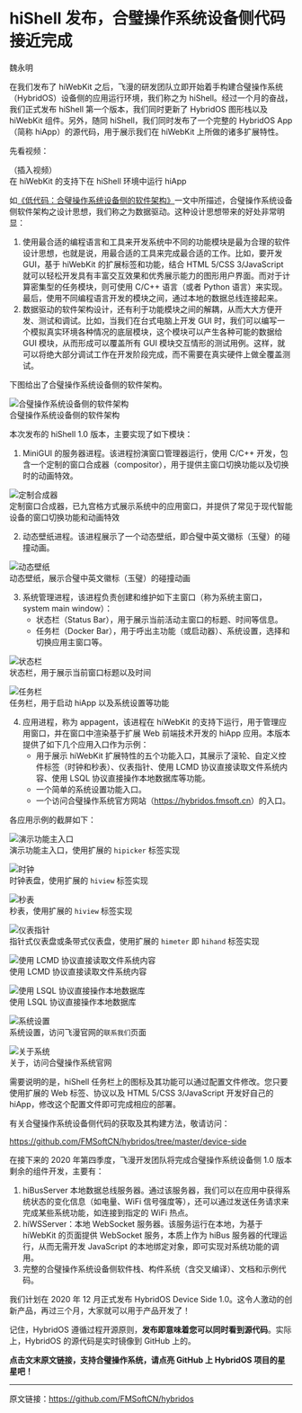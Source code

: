 # hiShell 发布，合璧操作系统设备侧代码接近完成

魏永明

在我们发布了 hiWebKit 之后，飞漫的研发团队立即开始着手构建合璧操作系统（HybridOS）设备侧的应用运行环境，我们称之为 hiShell。经过一个月的奋战，我们正式发布 hiShell 第一个版本，我们同时更新了 HybridOS 图形栈以及 hiWebKit 组件。另外，随同 hiShell，我们同时发布了一个完整的 HybridOS App（简称 hiApp）的源代码，用于展示我们在 hiWebKit 上所做的诸多扩展特性。

先看视频：

（插入视频）  
在 hiWebKit 的支持下在 hiShell 环境中运行 hiApp

如[《低代码：合璧操作系统设备侧的软件架构》](https://mp.weixin.qq.com/s?__biz=MzA5MTYwNTA3MA==&mid=2651104663&idx=2&sn=4883ea4ec7ba7a77a9557a41a94da5d4)一文中所描述，合璧操作系统设备侧软件架构之设计思想，我们称之为数据驱动。这种设计思想带来的好处非常明显：

1. 使用最合适的编程语言和工具来开发系统中不同的功能模块是最为合理的软件设计思想，也就是说，用最合适的工具来完成最合适的工作。比如，要开发 GUI，基于 hiWebKit 的扩展标签和功能，结合 HTML 5/CSS 3/JavaScript 就可以轻松开发具有丰富交互效果和优秀展示能力的图形用户界面。而对于计算密集型的任务模块，则可使用 C/C++ 语言（或者 Python 语言）来实现。最后，使用不同编程语言开发的模块之间，通过本地的数据总线连接起来。
1. 数据驱动的软件架构设计，还有利于功能模块之间的解耦，从而大大方便开发、测试和调试。比如，当我们在台式电脑上开发 GUI 时，我们可以编写一个模拟真实环境各种情况的底层模块，这个模块可以产生各种可能的数据给 GUI 模块，从而形成可以覆盖所有 GUI 模块交互情形的测试用例。这样，就可以将绝大部分调试工作在开发阶段完成，而不需要在真实硬件上做全覆盖测试。

下图给出了合璧操作系统设备侧的软件架构。

![合璧操作系统设备侧的软件架构](hybridos-device-side-arch.png)  
合璧操作系统设备侧的软件架构

本次发布的 hiShell 1.0 版本，主要实现了如下模块：

1) MiniGUI 的服务器进程。该进程扮演窗口管理器运行，使用 C/C++ 开发，包含一个定制的窗口合成器（compositor），用于提供主窗口切换功能以及切换时的动画特效。

![定制合成器](hybridos-device-side-tailored-compositor.png)  
定制窗口合成器，已九宫格方式展示系统中的应用窗口，并提供了常见于现代智能设备的窗口切换功能和动画特效

2) 动态壁纸进程。该进程展示了一个动态壁纸，即合璧中英文徽标（玉璧）的碰撞动画。

![动态壁纸](hybridos-device-side-dynamic-wallpaper.png)  
动态壁纸，展示合璧中英文徽标（玉璧）的碰撞动画

3) 系统管理进程，该进程负责创建和维护如下主窗口（称为系统主窗口，system main window）：
   - 状态栏（Status Bar），用于展示当前活动主窗口的标题、时间等信息。
   - 任务栏（Docker Bar），用于呼出主功能（或启动器）、系统设置，选择和切换应用主窗口等。

![状态栏](hybridos-device-side-status-bar.png)  
状态栏，用于展示当前窗口标题以及时间

![任务栏](hybridos-device-side-docker-bar.png)  
任务栏，用于启动 hiApp 以及系统设置等功能

4) 应用进程，称为 appagent，该进程在 hiWebKit 的支持下运行，用于管理应用窗口，并在窗口中渲染基于扩展 Web 前端技术开发的 hiApp 应用。本版本提供了如下几个应用入口作为示例：
   - 用于展示 hiWebKit 扩展特性的五个功能入口，其展示了滚轮、自定义控件标签（时钟和秒表）、仪表指针、使用 LCMD 协议直接读取文件系统内容、使用 LSQL 协议直接操作本地数据库等功能。
   - 一个简单的系统设置功能入口。
   - 一个访问合璧操作系统官方网站（<https://hybridos.fmsoft.cn>）的入口。

各应用示例的截屏如下：

![演示功能主入口](hybridos-device-side-demo-home.png)  
演示功能主入口，使用扩展的 `hipicker` 标签实现

![时钟](hybridos-device-side-demo-clock.png)  
时钟表盘，使用扩展的 `hiview` 标签实现

![秒表](hybridos-device-side-demo-stopwatch.png)  
秒表，使用扩展的 `hiview` 标签实现

![仪表指针](hybridos-device-side-demo-meter.png)  
指针式仪表盘或条带式仪表盘，使用扩展的 `himeter` 即 `hihand` 标签实现

![使用 LCMD 协议直接读取文件系统内容](hybridos-device-side-demo-lcmd.png)  
使用 LCMD 协议直接读取文件系统内容

![使用 LSQL 协议直接操作本地数据库](hybridos-device-side-demo-lsql.png)  
使用 LSQL 协议直接操作本地数据库

![系统设置](hybridos-device-side-system-settings.png)  
系统设置，访问飞漫官网的`联系我们`页面

![关于系统](hybridos-device-side-about-hybridos.png)  
关于，访问合璧操作系统官网

需要说明的是，hiShell 任务栏上的图标及其功能可以通过配置文件修改。您只要使用扩展的 Web 标签、协议以及 HTML 5/CSS 3/JavaScript 开发好自己的 hiApp，修改这个配置文件即可完成相应的部署。

有关合璧操作系统设备侧代码的获取及其构建方法，敬请访问：

<https://github.com/FMSoftCN/hybridos/tree/master/device-side>

在接下来的 2020 年第四季度，飞漫开发团队将完成合璧操作系统设备侧 1.0 版本剩余的组件开发，主要有：

1. hiBusServer 本地数据总线服务器。通过该服务器，我们可以在应用中获得系统状态的变化信息（如电量、WiFi 信号强度等），还可以通过发送任务请求来完成某些系统功能，如连接到指定的 WiFi 热点。
1. hiWSServer：本地 WebSocket 服务器。该服务运行在本地，为基于 hiWebKit 的页面提供 WebSocket 服务，本质上作为 hiBus 服务器的代理运行，从而无需开发 JavaScript 的本地绑定对象，即可实现对系统功能的调用。
1. 完整的合璧操作系统设备侧软件栈、构件系统（含交叉编译）、文档和示例代码。

我们计划在 2020 年 12 月正式发布 HybridOS Device Side 1.0。这令人激动的创新产品，再过三个月，大家就可以用于产品开发了！

记住，HybridOS 遵循过程开源原则，**发布即意味着您可以同时看到源代码**。实际上，HybridOS 的源代码是实时镜像到 GitHub 上的。

**点击文末原文链接，支持合璧操作系统，请点亮 GitHub 上 HybridOS 项目的星星吧！**

---

原文链接：<https://github.com/FMSoftCN/hybridos>

